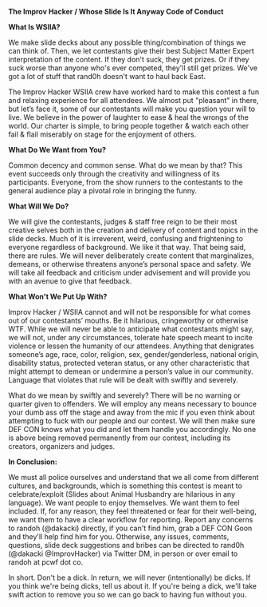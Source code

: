 **The Improv Hacker / Whose Slide Is It Anyway Code of Conduct**

**What Is WSIIA?**

We make slide decks about any possible thing/combination of things we can think of. Then, we let contestants give their best Subject Matter Expert interpretation of the content. If they don't suck, they get prizes. Or if they suck worse than anyone who's ever competed, they'll still get prizes. We've got a lot of stuff that rand0h doesn't want to haul back East. 

The Improv Hacker WSIIA crew have worked hard to make this contest a fun and relaxing experience for all attendees. We almost put "pleasant" in there, but let’s face it, some of our contestants will make you question your will to live. We believe in the power of laughter to ease & heal the wrongs of the world. Our charter is simple, to bring people together & watch each other fail & flail miserably on stage for the enjoyment of others.  

**What Do We Want from You?**

Common decency and common sense. What do we mean by that? This event succeeds only through the creativity and willingness of its participants. Everyone, from the show runners to the contestants to the general audience play a pivotal role in bringing the funny. 

**What Will We Do?**

We will give the contestants, judges & staff free reign to be their most creative selves both in the creation and delivery of content and topics in the slide decks. Much of it is irreverent, weird, confusing and frightening to everyone regardless of background. We like it that way. That being said, there are rules. We will never deliberately create content that marginalizes, demeans, or otherwise threatens anyone’s personal space and safety. We will take all feedback and criticism under advisement and will provide you with an avenue to give that feedback.

**What Won't We Put Up With?**

Improv Hacker / WSIIA cannot and will not be responsible for what comes out of our contestants’ mouths. Be it hilarious, cringeworthy or otherwise WTF. While we will never be able to anticipate what contestants might say, we will not, under any circumstances, tolerate hate speech meant to incite violence or lessen the humanity of our attendees. Anything that denigrates someone’s age, race, color, religion, sex, gender/genderless, national origin, disability status, protected veteran status, or any other characteristic that might attempt to demean or undermine a person’s value in our community. Language that violates that rule will be dealt with swiftly and severely.

What do we mean by swiftly and severely? There will be no warning or quarter given to offenders. We will employ any means necessary to bounce your dumb ass off the stage and away from the mic if you even think about attempting to fuck with our people and our contest. We will then make sure DEF CON knows what you did and let them handle you accordingly. No one is above being removed permanently from our contest, including its creators, organizers and judges. 

**In Conclusion:**

We must all police ourselves and understand that we all come from different cultures, and backgrounds, which is something this contest is meant to celebrate/exploit (Slides about Animal Husbandry are hilarious in any language). We want people to enjoy themselves. We want them to feel included. If, for any reason, they feel threatened or fear for their well-being, we want them to have a clear workflow for reporting. Report any concerns to randoh (@dakacki) directly, if you can't find him, grab a DEF CON Goon and they'll help find him for you.  Otherwise, any issues, comments, questions, slide deck suggestions and bribes can be directed to rand0h (@dakacki @ImprovHacker) via Twitter DM, in person or over email to randoh at pcwf dot co.

In short. Don't be a dick. In return, we will never (intentionally) be dicks. If you think we're being dicks, tell us about it. If you're being a dick, we'll take swift action to remove you so we can go back to having fun without you.
